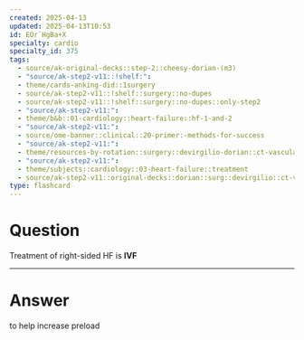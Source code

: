 ```yaml
---
created: 2025-04-13
updated: 2025-04-13T10:53
id: EOr`HgBa+X
specialty: cardio
specialty_id: 375
tags:
  - source/ak-original-decks::step-2::cheesy-dorian-(m3)
  - "source/ak-step2-v11::!shelf:": 
  - theme/cards-anking-did::1surgery
  - source/ak-step2-v11::!shelf::surgery::no-dupes
  - source/ak-step2-v11::!shelf::surgery::no-dupes::only-step2
  - "source/ak-step2-v11:": 
  - theme/b&b::01-cardiology::heart-failure::hf-1-and-2
  - "source/ak-step2-v11:": 
  - source/ome-banner::clinical::20-primer:-methods-for-success
  - "source/ak-step2-v11:": 
  - theme/resources-by-rotation::surgery::devirgilio-dorian::ct-vascular
  - "source/ak-step2-v11:": 
  - theme/subjects::cardiology::03-heart-failure::treatment
  - source/ak-step2-v11::original-decks::dorian::surg::devirgilio::ct-vascular"
type: flashcard
---
```


# Question
Treatment of right-sided HF is **IVF**

---

# Answer
to help increase preload